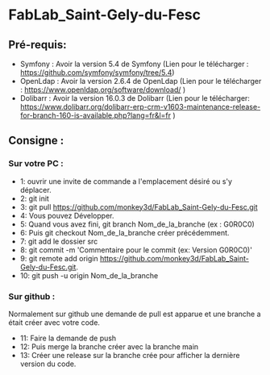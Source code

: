 # FabLab_Saint-Gely-du-Fesc

## Pré-requis:

* Symfony : Avoir la version 5.4 de Symfony (Lien pour le télécharger : https://github.com/symfony/symfony/tree/5.4)
* OpenLdap : Avoir la version 2.6.4 de OpenLdap (Lien pour le télécharger : https://www.openldap.org/software/download/ )
* Dolibarr :  Avoir la version 16.0.3 de Dolibarr (Lien pour le télécharger: https://www.dolibarr.org/dolibarr-erp-crm-v1603-maintenance-release-for-branch-160-is-available.php?lang=fr&l=fr )

## Consigne :
### Sur votre PC :
+ 1: ouvrir une invite de  commande a l'emplacement désiré ou s'y déplacer.
+ 2: git init
+ 3: git pull https://github.com/monkey3d/FabLab_Saint-Gely-du-Fesc.git
+ 4: Vous pouvez Développer.
+ 5: Quand vous avez fini, git branch Nom_de_la_branche (ex : G0R0C0)
+ 6: Puis git checkout Nom_de_la_branche créer précédemment.
+ 7: git add le dossier src 
+ 8: git commit -m 'Commentaire pour le commit (ex: Version G0R0C0)'
+ 9: git remote add origin https://github.com/monkey3d/FabLab_Saint-Gely-du-Fesc.git.
+ 10: git push -u origin Nom_de_la_branche

### Sur github :

Normalement sur github une demande de pull est apparue et une branche a était créer avec votre code.

* 11: Faire la demande de push
* 12: Puis merge la branche créer avec la branche main
* 13: Créer une release sur la branche crée pour afficher la dernière version du code.
